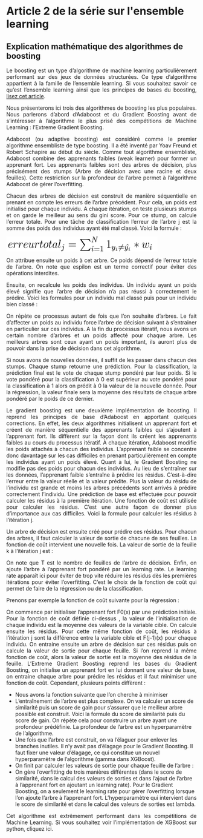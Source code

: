 # Article 2 de la série sur l'ensemble learning
## Explication mathématique des algorithmes de boosting 

<p align="justify">
Le boosting est un type d’algorithme de machine learning particulièrement performant sur des jeux de données structurées. Ce type d’algorithme appartient à la famille de l’ensemble learning. Si vous souhaitez savoir ce qu’est l’ensemble learning ainsi que les principes de bases du boosting, <a href="">lisez cet article</a>.
</p>

<p align="justify">
Nous présenterons ici trois des algorithmes de boosting les plus populaires. Nous parlerons d’abord d’Adaboost et du Gradient Boosting avant de s’intéresser à l’algorithme le plus prisé des compétitions de Machine Learning : l’Extreme Gradient Boosting.
</p>

<p align="justify">
Adaboost (ou adaptive boosting) est considéré comme le premier algorithme ensembliste de type boosting. Il a été inventé par Yoav Freund et Robert Schapire au début du siècle. Comme tout algorithme ensembliste, Adaboost combine des apprenants faibles (weak learner) pour former un apprenant fort. Les apprenants faibles sont des arbres de décision, plus précisément des stumps (Arbre de décision avec une racine et deux feuilles). Cette restriction sur la profondeur de l’arbre permet à l’algorithme Adaboost de gérer l’overfitting. </p>

<p align="justify">
Chacun des arbres de décision est construit de manière séquentielle en prenant en compte les erreurs de l’arbre précédent. Pour cela, un poids est initialisé pour chaque individu. A chaque itération, on teste plusieurs stumps et on garde le meilleur au sens du gini score. Pour ce stump, on calcule l’erreur totale. Pour une tâche de classification l’erreur de l’arbre j est la somme des poids des individus ayant été mal classé. Voici la formule :
</p>

<img src="/Pictures/Image1.png" align="center" width="400" height="40">

<p align="justify">
On attribue ensuite un poids à cet arbre. Ce poids dépend de l’erreur totale de l’arbre. On note que espilon est un terme correctif pour éviter des opérations interdites.
</p>

<p align="justify">
Ensuite, on recalcule les poids des individus. Un individu ayant un poids élevé signifie que l’arbre de décision n’a pas réussi à correctement le prédire. Voici les formules pour un individu mal classé puis pour un individu bien classé :
</p>

<p align="justify">
On répète ce processus autant de fois que l’on souhaite d’arbres. Le fait d’affecter un poids au individu force l’arbre de décision suivant à s’entrainer en particulier sur ces individus. A la fin du processus itératif, nous avons un certain nombre d’arbres et un poids affecté pour chaque arbre. Les meilleurs arbres sont ceux ayant un poids important, ils auront plus de pouvoir dans la prise de décision dans cet algorithme. 
</p>

<p align="justify">
Si nous avons de nouvelles données, il suffit de les passer dans chacun des stumps. Chaque stump retourne une prédiction. Pour la classification, la prédiction final est le vote de chaque stump pondéré par leur poids. Si le vote pondéré pour la classification à 0 est supérieur au vote pondéré pour la classification à 1 alors on prédit à 0 la valeur de la nouvelle donnée. Pour la régression, la valeur finale sera la moyenne des résultats de chaque arbre pondéré par le poids de ce dernier. 
</p>

<p align="justify">
Le gradient boosting est une deuxième implémentation de boosting. Il reprend les principes de base d’Adaboost en apportant quelques corrections. En effet, les deux algorithmes initialisent un apprenant fort et créent de manière séquentielle des apprenants faibles qui s’ajoutent à l’apprenant fort. Ils diffèrent sur la façon dont ils créent les apprenants faibles au cours du processus itératif. À chaque itération, Adaboost modifie les poids attachés à chacun des individus. L’apprenant faible se concentre donc davantage sur les cas difficiles en prenant particulièrement en compte les individus ayant un poids élevé. Quant à lui, le Gradient Boosting ne modifie pas des poids pour chacun des individus. Au lieu de s’entraîner sur les données, l’apprenant faible s’entraîne à prédire les résidus. C’est-à-dire l’erreur entre la valeur réelle et la valeur prédite. Plus la valeur du résidu de l’individu est grande et moins les arbres précédents sont arrivés à prédire correctement l’individu. Une prédiction de base est effectuée pour pouvoir calculer les résidus à la première itération. Une fonction de coût est utilisée pour calculer les résidus. C’est une autre façon de donner plus d’importance aux cas difficiles. Voici la formule pour calculer les résidus à l’itération j. 
</p>


<p align="justify">
Un arbre de décision est ensuite créé pour prédire ces résidus. Pour chacun des arbres, il faut calculer la valeur de sortie de chacune de ses feuilles. La fonction de coût intervient une nouvelle fois. La valeur de sortie de la feuille k à l’itération j est : 
</p>

<p align="justify">
On note que T est le nombre de feuilles de l’arbre de décision.
Enfin, on ajoute l’arbre à l’apprenant fort pondéré par un learning rate. Le learning rate apparaît ici pour éviter de trop vite réduire les résidus dès les premières itérations pour éviter l’overfitting. C’est le choix de la fonction de coût qui permet de faire de la régression ou de la classification.
</p>

<p align="justify">
Prenons par exemple la fonction de coût suivante pour la régression :
</p>

<p align="justify">
On commence par initialiser l’apprenant fort F0(x) par une prédiction initiale. Pour la fonction de coût définie ci-dessus , la valeur de l’initialisation de chaque individu est la moyenne des valeurs de la variable cible. On calcule ensuite les résidus. Pour cette même fonction de coût, les résidus à l’itération j sont la différence entre la variable cible et F(j-1)(x) pour chaque individu. On entraine ensuite un arbre de décision sur ces résidus puis on calcule la valeur de sortie pour chaque feuille. Si l’on reprend la même fonction de coût, alors la valeur de sortie est la moyenne des résidus de la feuille. 
L’Extreme Gradient Boosting reprend les bases du Gradient Boosting, on initialise un apprenant fort en lui donnant une valeur de base, on entraine chaque arbre pour prédire les résidus et il faut minimiser une fonction de coût. Cependant, plusieurs points diffèrent :
</p>

<p align="justify">
<ul>
    <li>Nous avons la fonction suivante que l’on cherche à minimiser</li>
    <li>L’entraînement de l’arbre est plus complexe. On va calculer un score de similarité puis un score de gain pour s’assurer que le meilleur arbre possible est construit. Voici la formule du score de similarité puis du score de gain. On répète cela pour construire un arbre ayant une profondeur prédéfinie. La profondeur de l’arbre est un hyperparamètre de l’algorithme. </li>
    <li>Une fois que l’arbre est construit, on va l’élaguer pour enlever les branches inutiles. Il n’y avait pas d’élagage pour le Gradient Boosting. Il faut fixer une valeur d’élagage, ce qui constitue un nouvel hyperparamètre de l’algorithme (gamma dans XGBoost).</li>
    <li>On finit par calculer les valeurs de sortie pour chaque feuille de l’arbre :</li>
    <li>On gère l’overfitting de trois manières différentes (dans le score de similarité, dans le calcul des valeurs de sorties et dans l’ajout de l’arbre à l’apprenant fort en ajoutant un learning rate). Pour le Gradient Boosting, on a seulement le learning rate pour gérer l’overfitting lorsque l’on ajoute l’arbre à l’apprenant fort. L’hyperparamètre qui intervient dans le score de similarité et dans le calcul des valeurs de sorties est lambda.</li>
</ul>
</p>



<p align="justify">
Cet algorithme est extrêmement performant dans les compétitions de Machine Learning. Si vous souhaitez voir l’implémentation de XGBoost sur python, cliquez ici.
</p>

